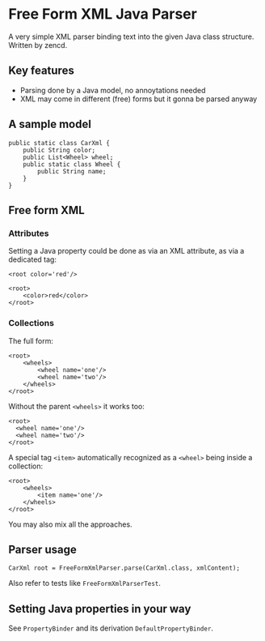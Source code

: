 # Free Form XML Java Parser

A very simple XML parser binding text into the given Java class structure. Written by zencd.

## Key features

- Parsing done by a Java model, no annoytations needed
- XML may come in different (free) forms but it gonna be parsed anyway

## A sample model

    public static class CarXml {
        public String color;
        public List<Wheel> wheel;
        public static class Wheel {
            public String name;
        }
    }

## Free form XML

### Attributes

Setting a Java property could be done as via an XML attribute, as via a dedicated tag:

    <root color='red'/>

    <root>
        <color>red</color>
    </root>

### Collections

The full form:

    <root>
        <wheels>
            <wheel name='one'/>
            <wheel name='two'/>
        </wheels>
    </root>

Without the parent `<wheels>` it works too:

    <root>
      <wheel name='one'/>
      <wheel name='two'/>
    </root>

A special tag `<item>` automatically recognized as a `<wheel>` being inside a collection:

    <root>
        <wheels>
            <item name='one'/>
        </wheels>
    </root>

You may also mix all the approaches.

## Parser usage

    CarXml root = FreeFormXmlParser.parse(CarXml.class, xmlContent);

Also refer to tests like `FreeFormXmlParserTest`. 

## Setting Java properties in your way

See `PropertyBinder` and its derivation `DefaultPropertyBinder`.
